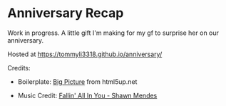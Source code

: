 # Anniversary Recap

Work in progress. A little gift I'm making for my gf to surprise her on our anniversary.

Hosted at https://tommyli3318.github.io/anniversary/

Credits:

* Boilerplate: [Big Picture](https://html5up.net/big-picture) from html5up.net

* Music Credit: [Fallin' All In You - Shawn Mendes](https://www.youtube.com/watch?v=pWCcEDsGvXU)